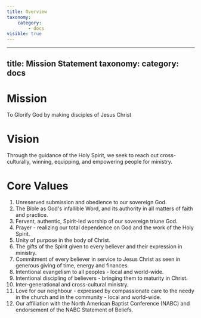 ```yaml
---
title: Overview
taxonomy:
    category:
        - docs
visible: true
---
```


---
title: Mission Statement
taxonomy:
    category: docs
---

# Mission
To Glorify God by making disciples of Jesus Christ

# Vision
Through the guidance of the Holy Spirit, we seek to reach out cross-culturally, winning, equipping, and empowering people for ministry.

# Core Values
1. Unreserved submission and obedience to our sovereign God.
2. The Bible as God's infallible Word, and its authority in all matters of faith and practice.
3. Fervent, authentic, Spirit-led worship of our sovereign triune God.
4. Prayer - realizing our total dependence on God and the work of the Holy Spirit.
5. Unity of purpose in the body of Christ.
6. The gifts of the Spirit given to every believer and their expression in ministry.
7. Commitment of every believer in service to Jesus Christ as seen in generous giving of time, energy and finances.
8. Intentional evangelism to all peoples - local and world-wide.
9. Intentional discipling of believers - bringing them to maturity in Christ.
10. Inter-generational and cross-cultural ministry.
11. Love for our neighbour - expressed by compassionate care to the needy in the church and in the community - local and world-wide.
12. Our affiliation with the North American Baptist Conference (NABC) and endorsement of the NABC Statement of Beliefs.


